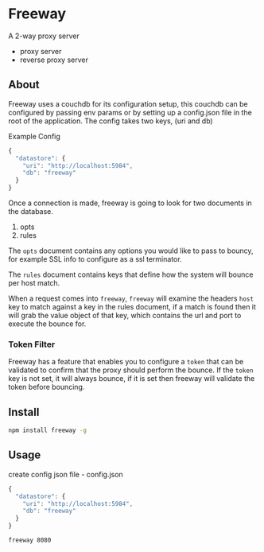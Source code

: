 # Freeway

A 2-way proxy server

* proxy server
* reverse proxy server

## About

Freeway uses a couchdb for its configuration setup, this couchdb can be
configured by passing env params or by setting up a config.json file in the root 
of the application.  The config takes two keys, (uri and db)

Example Config

``` javascript
{
  "datastore": {
    "uri": "http://localhost:5984",
    "db": "freeway"
  }
}
```

Once a connection is made, freeway is going to look for two documents in the database.

1. opts
2. rules

The `opts` document contains any options you would like to pass to bouncy, for example SSL info to configure as a ssl terminator.

The `rules` document contains keys that define how the system will bounce per host match.

When a request comes into `freeway`, `freeway` will examine the headers `host` key to match against a key in the rules document, if a match is found then it will grab the value object of that key, which contains the url and port to execute the bounce for.

### Token Filter

Freeway has a feature that enables you to configure a `token` that can be validated to confirm that the proxy should perform the bounce.  If the `token` key is not set, it will always bounce, if it is set then freeway will validate the token before bouncing.

## Install

``` sh
npm install freeway -g
```

## Usage

create config json file - config.json

``` js
{
  "datastore": {
    "uri": "http://localhost:5984",
    "db": "freeway"
  }
}
```

``` sh
freeway 8080
```

